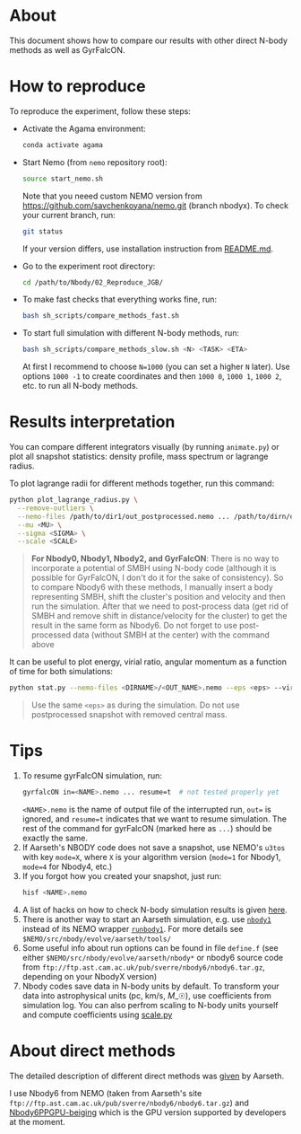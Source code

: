 # About

This document shows how to compare our results with other direct N-body methods as well as GyrFalcON.

# How to reproduce

To reproduce the experiment, follow these steps:

- Activate the Agama environment:

  ```bash
  conda activate agama
  ```

- Start Nemo (from `nemo` repository root):

  ```bash
  source start_nemo.sh
  ```

  Note that you neeed custom NEMO version from https://github.com/savchenkoyana/nemo.git (branch nbodyx). To check your current branch, run:

  ```bash
  git status
  ```

  If your version differs, use installation instruction from [README.md](README.md).

- Go to the experiment root directory:

  ```bash
  cd /path/to/Nbody/02_Reproduce_JGB/
  ```

- To make fast checks that everything works fine, run:

  ```bash
  bash sh_scripts/compare_methods_fast.sh
  ```

- To start full simulation with different N-body methods, run:

  ```bash
  bash sh_scripts/compare_methods_slow.sh <N> <TASK> <ETA>
  ```

  At first I recommend to choose `N=1000` (you can set a higher `N` later). Use options `1000 -1` to create coordinates and then `1000 0`, `1000 1`, `1000 2`, etc. to run all N-body methods.

# Results interpretation

You can compare different integrators visually (by running `animate.py`) or plot all snapshot statistics: density profile, mass spectrum or lagrange radius.

To plot lagrange radii for different methods together, run this command:

```bash
python plot_lagrange_radius.py \
  --remove-outliers \
  --nemo-files /path/to/dir1/out_postprocessed.nemo ... /path/to/dirn/out_postprocessed.nemo \
  --mu <MU> \
  --sigma <SIGMA> \
  --scale <SCALE>
```

> **For Nbody0, Nbody1, Nbody2, and GyrFalcON**: There is no way to incorporate a potential of SMBH using N-body code (although it is possible for GyrFalcON, I don't do it for the sake of consistency). So to compare Nbody6 with these methods, I manually insert a body representing SMBH, shift the cluster's position and velocity and then run the simulation. After that we need to post-process data (get rid of SMBH and remove shift in distance/velocity for the cluster) to get the result in the same form as Nbody6. Do not forget to use post-processed data (without SMBH at the center) with the command above

It can be useful to plot energy, virial ratio, angular momentum as a function of time for both simulations:

```bash
python stat.py --nemo-files <DIRNAME>/<OUT_NAME>.nemo --eps <eps> --virial --momentum --binaries
```

> Use the same `<eps>` as during the simulation. Do not use postprocessed snapshot with removed central mass.

# Tips

1. To resume gyrFalcON simulation, run:
   ```bash
   gyrfalcON in=<NAME>.nemo ... resume=t  # not tested properly yet
   ```
   `<NAME>.nemo` is the name of output file of the interrupted run, `out=` is ignored, and `resume=t` indicates that we want to resume simulation. The rest of the command for gyrFalcON (marked here as `...`) should be exactly the same.
1. If Aarseth's NBODY code does not save a snapshot, use NEMO's `u3tos` with key `mode=X`, where `X` is your algorithm version (`mode=1` for Nbody1, `mode=4` for Nbody4, etc.)
1. If you forgot how you created your snapshot, just run:
   ```bash
   hisf <NAME>.nemo
   ```
1. A list of hacks on how to check N-body simulation results is given [here](https://arxiv.org/pdf/1105.1082).
1. There is another way to start an Aarseth simulation, e.g. use [`nbody1`](https://teuben.github.io/nemo/man_html/nbody1.1.html) instead of its NEMO wrapper [`runbody1`](https://teuben.github.io/nemo/man_html/runbody1.1.html). For more details see `$NEMO/src/nbody/evolve/aarseth/tools/`
1. Some useful info about run options can be found in file `define.f` (see either `$NEMO/src/nbody/evolve/aarseth/nbody*` or nbody6 source code from `ftp://ftp.ast.cam.ac.uk/pub/sverre/nbody6/nbody6.tar.gz`, depending on your NbodyX version)
1. Nbody codes save data in N-body units by default. To transform your data into astrophysical units (pc, km/s, $M\_{☉}$), use coefficients from simulation log. You can also perfrom scaling to N-body units yourself and compute coefficients using [scale.py](scale.py)

# About direct methods

The detailed description of different direct methods was [given](https://www.jstor.org/stable/10.1086/316455) by Aarseth.

I use Nbody6 from NEMO (taken from Aarseth's site `ftp://ftp.ast.cam.ac.uk/pub/sverre/nbody6/nbody6.tar.gz`) and [Nbody6PPGPU-beiging](https://github.com/nbody6ppgpu/Nbody6PPGPU-beijing) which is the GPU version supported by developers at the moment.
